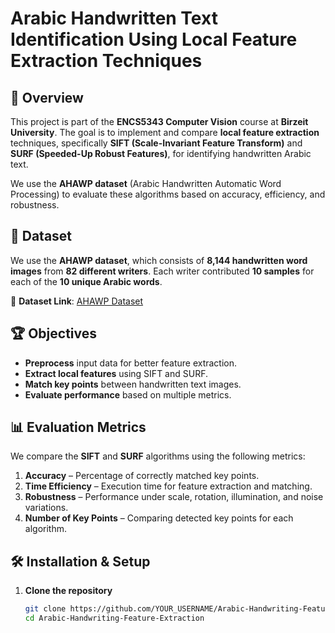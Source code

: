 # Arabic Handwritten Text Identification Using Local Feature Extraction Techniques

## 📌 Overview
This project is part of the **ENCS5343 Computer Vision** course at **Birzeit University**. The goal is to implement and compare **local feature extraction** techniques, specifically **SIFT (Scale-Invariant Feature Transform)** and **SURF (Speeded-Up Robust Features)**, for identifying handwritten Arabic text.

We use the **AHAWP dataset** (Arabic Handwritten Automatic Word Processing) to evaluate these algorithms based on accuracy, efficiency, and robustness.

## 📂 Dataset
We use the **AHAWP dataset**, which consists of **8,144 handwritten word images** from **82 different writers**. Each writer contributed **10 samples** for each of the **10 unique Arabic words**.

🔗 **Dataset Link**: [AHAWP Dataset](https://data.mendeley.com/datasets/2h76672znt/1/files/9031138a-b812-433e-a704-8acb1707936e)

## 🏆 Objectives
- **Preprocess** input data for better feature extraction.
- **Extract local features** using SIFT and SURF.
- **Match key points** between handwritten text images.
- **Evaluate performance** based on multiple metrics.

## 📊 Evaluation Metrics
We compare the **SIFT** and **SURF** algorithms using the following metrics:
1. **Accuracy** – Percentage of correctly matched key points.
2. **Time Efficiency** – Execution time for feature extraction and matching.
3. **Robustness** – Performance under scale, rotation, illumination, and noise variations.
4. **Number of Key Points** – Comparing detected key points for each algorithm.

## 🛠️ Installation & Setup
1. **Clone the repository**
   ```bash
   git clone https://github.com/YOUR_USERNAME/Arabic-Handwriting-Feature-Extraction.git
   cd Arabic-Handwriting-Feature-Extraction

